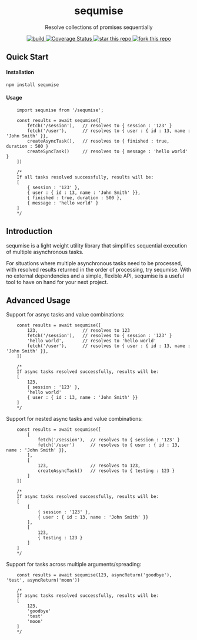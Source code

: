 <h1 align="center">sequmise</h1>
<p align="center">Resolve collections of promises sequentially</p>

<p align="center">
    <a href="https://travis-ci.org/dacredenny/js-sequmise">
        <img src="https://api.travis-ci.org/dacredenny/js-sequmise.svg?branch=master" alt="build">
    </a>
    <a href="https://coveralls.io/github/dacredenny/js-sequmise?branch=master">
        <img src="https://coveralls.io/repos/github/dacredenny/js-sequmise/badge.svg?branch=master" alt="Coverage Status">
    </a>
    <a href="https://github.com/dacredenny/js-sequmise">
        <img src="http://githubbadges.com/star.svg?user=dacredenny&amp;repo=js-sequmise&amp;style=flat" alt="star this repo">
    </a>
    <a href="https://github.com/dacredenny/js-sequmise/fork">
        <img src="http://githubbadges.com/fork.svg?user=dacredenny&amp;repo=js-sequmise&amp;style=flat" alt="fork this repo">
    </a>
</p>

## Quick Start

#### Installation

```
npm install sequmise
```

#### Usage

```
    import sequmise from '/sequmise';

    const results = await sequmise([
        fetch('/session'),   // resolves to { session : '123' }
        fetch('/user'),      // resolves to { user : { id : 13, name : 'John Smith' }},
        createAsyncTask(),   // resolves to { finished : true, duration : 500 }
        createSyncTask()     // resolves to { message : 'hello world' }
    ])

    /*
    If all tasks resolved successfully, results will be:
    [
        { session : '123' },
        { user : { id : 13, name : 'John Smith' }},
        { finished : true, duration : 500 },
        { message : 'hello world' }
    ]
    */
```

## Introduction

sequmise is a light weight utility library that simplifies sequential execution of multiple asynchronous tasks.

For situations where multiple asynchronous tasks need to be processed, with resolved results returned in the order of processing, try sequmise. With no external dependencies and a simple, flexible API, sequmise is a useful tool to have on hand for your next project.

## Advanced Usage

Support for asnyc tasks and value combinations:

```
    const results = await sequmise([
        123,                 // resolves to 123
        fetch('/session'),   // resolves to { session : '123' }
        'hello world',       // resolves to 'hello world'
        fetch('/user'),      // resolves to { user : { id : 13, name : 'John Smith' }},
    ])

    /*
    If async tasks resolved successfully, results will be:
    [
        123,
        { session : '123' },
        'hello world'
        { user : { id : 13, name : 'John Smith' }}
    ]
    */
```

Support for nested async tasks and value combinations:

```
    const results = await sequmise([
        [
            fetch('/session'),  // resolves to { session : '123' }
            fetch('/user')      // resolves to { user : { id : 13, name : 'John Smith' }},
        ],
        [
            123,                // resolves to 123,
            createAsyncTask()   // resolves to { testing : 123 }
        ]
    ])

    /*
    If async tasks resolved successfully, results will be:
    [
        [
            { session : '123' },
            { user : { id : 13, name : 'John Smith' }}
        ],
        [
            123,
            { testing : 123 }
        ]
    ]
    */
```

Support for tasks across multiple arguments/spreading:

```
    const results = await sequmise(123, asyncReturn('goodbye'), 'test', asyncReturn('moon'))

    /*
    If async tasks resolved successfully, results will be:
    [
        123,
        'goodbye'
        'test'
        'moon'
    ]
    */
```
